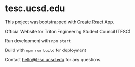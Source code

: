# tesc.ucsd.edu
This project was bootstrapped with [Create React App](https://github.com/facebook/create-react-app).

Official Website for Triton Engineering Student Council (TESC)

Run development with `npm start`

Build with `npm run build` for deployment

Contact hello@tesc.ucsd.edu for any questions.

